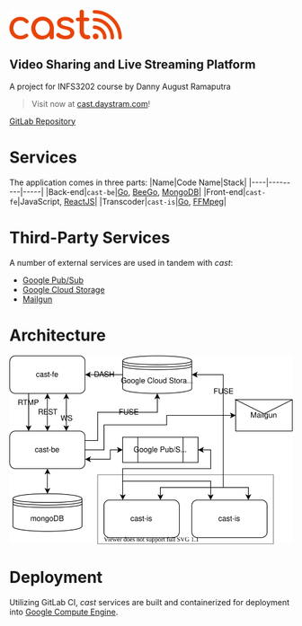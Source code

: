 <br/>
<img src="./cast-fe/src/components/logo.svg" alt="logo" width="200"/>

## Video Sharing and Live Streaming Platform

A project for INFS3202 course by Danny August Ramaputra

> Visit now at [cast.daystram.com](https://cast.daystram.com)!

[GitLab Repository](https://gitlab.com/daystram/cast)

# Services
The application comes in three parts:
|Name|Code Name|Stack|
|----|---------|-----|
|Back-end|`cast-be`|[Go](https://golang.org/), [BeeGo](https://beego.me/), [MongoDB](https://www.mongodb.com/)|
|Front-end|`cast-fe`|JavaScript, [ReactJS](https://beego.me/)|
|Transcoder|`cast-is`|[Go](https://golang.org/), [FFMpeg](https://ffmpeg.org/)|

# Third-Party Services
A number of external services are used in tandem with *cast*:
* [Google Pub/Sub](https://cloud.google.com/pubsub/docs/overview)
* [Google Cloud Storage](https://cloud.google.com/pubsub/docs/overview)
* [Mailgun](https://cloud.google.com/pubsub/docs/overview)

# Architecture
![](./architecture.svg)

# Deployment
Utilizing GitLab CI, *cast* services are built and containerized for deployment into [Google Compute Engine]().
